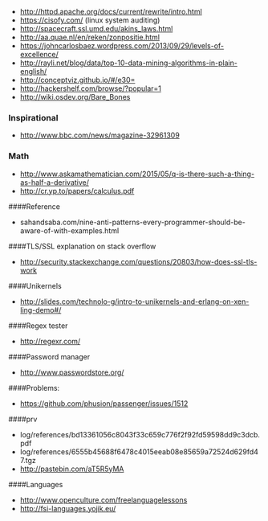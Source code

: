 * http://httpd.apache.org/docs/current/rewrite/intro.html
* https://cisofy.com/ (linux system auditing)
* http://spacecraft.ssl.umd.edu/akins_laws.html
* http://aa.quae.nl/en/reken/zonpositie.html
* https://johncarlosbaez.wordpress.com/2013/09/29/levels-of-excellence/
* http://rayli.net/blog/data/top-10-data-mining-algorithms-in-plain-english/
* http://conceptviz.github.io/#/e30=
* http://hackershelf.com/browse/?popular=1
* http://wiki.osdev.org/Bare_Bones

### Inspirational
* http://www.bbc.com/news/magazine-32961309

### Math
* http://www.askamathematician.com/2015/05/q-is-there-such-a-thing-as-half-a-derivative/
* http://cr.yp.to/papers/calculus.pdf


####Reference
* sahandsaba.com/nine-anti-patterns-every-programmer-should-be-aware-of-with-examples.html

####TLS/SSL explanation on stack overflow
* http://security.stackexchange.com/questions/20803/how-does-ssl-tls-work

####Unikernels
* http://slides.com/technolo-g/intro-to-unikernels-and-erlang-on-xen-ling-demo#/

####Regex tester
* http://regexr.com/

####Password manager
* http://www.passwordstore.org/

####Problems:
* https://github.com/phusion/passenger/issues/1512

####prv
* log/references/bd13361056c8043f33c659c776f2f92fd59598dd9c3dcb.pdf
* log/references/6555b45688f6478c4015eeab08e85659a72524d629fd47.tgz
* http://pastebin.com/aT5R5yMA

####Languages
* http://www.openculture.com/freelanguagelessons
* http://fsi-languages.yojik.eu/
